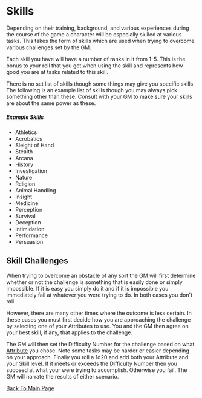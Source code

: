 # Skills
Depending on their training, background, and various experiences during the course of the game a character will be especially skilled at various tasks. This takes the form of skills which are used when trying to overcome various challenges set by the GM.

Each skill you have will have a number of ranks in it from 1-5. This is the bonus to your roll that you get when using the skill and represents how good you are at tasks related to this skill.

There is no set list of skills though some things may give you specific skills. The following is an example list of skills though you may always pick something other than these. Consult with your GM to make sure your skills are about the same power as these.

##### Example Skills
* Athletics
* Acrobatics
* Sleight of Hand
* Stealth
* Arcana
* History
* Investigation
* Nature
* Religion
* Animal Handling
* Insight
* Medicine
* Perception
* Survival
* Deception
* Intimidation
* Performance
* Persuasion

## Skill Challenges
When trying to overcome an obstacle of any sort the GM will first determine whether or not the challenge is something that is easily done or simply impossible. If it is easy you simply do it and if it is impossible you immediately fail at whatever you were trying to do. In both cases you don't roll.

However, there are many other times where the outcome is less certain. In these cases you must first decide how you are approaching the challenge by selecting one of your Attributes to use. You and the GM then agree on your best skill, if any, that applies to the challenge.

The GM will then set the Difficulty Number for the challenge based on what [Attribute](/attributes.md) you chose. Note some tasks may be harder or easier depending on your approach. Finally you roll a 1d20 and add both your Attribute and your Skill level. If it meets or exceeds the Difficulty Number then you succeed at what your were trying to accomplish. Otherwise you fail. The GM will narrate the results of either scenario.

[Back To Main Page](/)
